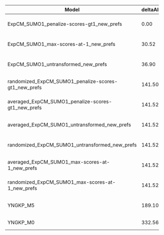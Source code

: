 | Model                                                | deltaAIC | LogLikelihood | nParams | ParamValues                                   |
|------------------------------------------------------|----------|---------------|---------|-----------------------------------------------|
| ExpCM_SUMO1_penalize-scores-gt1_new_prefs            | 0.00     | -3154.52      | 6       | beta=0.92, kappa=1.99, omega=0.08             |
| ExpCM_SUMO1_max-scores-at-1_new_prefs                | 30.52    | -3169.78      | 6       | beta=0.76, kappa=2.02, omega=0.07             |
| ExpCM_SUMO1_untransformed_new_prefs                  | 36.90    | -3172.97      | 6       | beta=0.72, kappa=2.03, omega=0.07             |
| randomized_ExpCM_SUMO1_penalize-scores-gt1_new_prefs | 141.50   | -3225.27      | 6       | beta=0.01, kappa=2.07, omega=0.06             |
| averaged_ExpCM_SUMO1_penalize-scores-gt1_new_prefs   | 141.52   | -3225.28      | 6       | beta=0.00, kappa=2.08, omega=0.06             |
| averaged_ExpCM_SUMO1_untransformed_new_prefs         | 141.52   | -3225.28      | 6       | beta=0.00, kappa=2.08, omega=0.06             |
| randomized_ExpCM_SUMO1_untransformed_new_prefs       | 141.52   | -3225.28      | 6       | beta=0.00, kappa=2.07, omega=0.06             |
| averaged_ExpCM_SUMO1_max-scores-at-1_new_prefs       | 141.52   | -3225.28      | 6       | beta=0.00, kappa=2.08, omega=0.06             |
| randomized_ExpCM_SUMO1_max-scores-at-1_new_prefs     | 141.52   | -3225.28      | 6       | beta=0.01, kappa=2.07, omega=0.06             |
| YNGKP_M5                                             | 189.10   | -3243.07      | 12      | alpha_omega=0.30, beta_omega=3.19, kappa=1.31 |
| YNGKP_M0                                             | 332.56   | -3315.80      | 11      | kappa=1.32, omega=0.04                        |